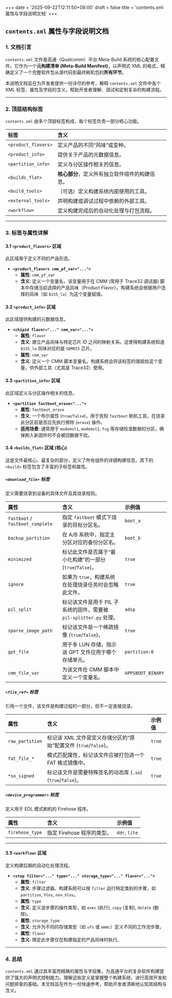 +++
date = '2025-09-22T12:11:50+08:00'
draft = false
title = 'contents.xml 属性与字段说明文档'
+++

## `contents.xml` 属性与字段说明文档

### 1. 文档引言

`contents.xml` 文件是高通（Qualcomm）平台 Meta-Build 系统的核心配置文件。它作为一个**元构建清单 (Meta-Build Manifest)**，以声明式 XML 的格式，精确定义了一个完整软件包从源代码到最终刷机包的**所有环节**。

本说明文档旨在为开发者提供一份详尽的参考，解释 `contents.xml` 文件中各个 XML 标签、属性及字段的含义，帮助开发者理解、调试和定制复杂的构建流程。

---

### 2. 顶层结构标签

`contents.xml` 由多个顶层标签构成，每个标签负责一部分核心功能。

| 标签 | 含义 |
| :--- | :--- |
| `<product_flavors>` | 定义产品的不同“风味”或变种。 |
| `<product_info>` | 提供关于产品的元数据信息。 |
| `<partition_info>` | 定义与分区操作相关的信息。 |
| `<builds_flat>` | **核心部分**，定义所有独立软件组件的构建信息。 |
| `<build_tools>` | （可选）定义构建系统内部使用的工具。 |
| `<external_tools>` | 声明构建或调试过程中依赖的外部工具。 |
| `<workflow>` | 定义构建完成后的自动化处理与打包流程。 |

---
### 3. 标签与属性详解

#### **3.1 `<product_flavors>` 区域**

此区域用于定义不同的产品形态。

- **`<product_flavors cmm_pf_var="...">`**
  - **属性**: `cmm_pf_var`
  - **含义**: 定义一个变量名，该变量用于在 CMM (常用于 Trace32 调试器) 脚本中存储当前选择的产品风味（Product Flavor）。构建系统会根据用户选择的风味（如 `8155_la`）为这个变量赋值。

#### **3.2 `<product_info>` 区域**

此区域提供构建的元数据信息。

- **`<chipid flavor="..." cmm_var="...">`**
  - **属性**: `flavor`
  - **含义**: 建立产品风味与特定芯片 ID 之间的映射关系。这使得构建系统知道 `8155_la` 风味对应的是 `SDM855` 芯片。
  - **属性**: `cmm_var`
  - **含义**: 定义一个 CMM 脚本变量名。构建系统会将该标签的值赋给这个变量，供外部工具（尤其是 Trace32）使用。

#### **3.3 `<partition_info>` 区域**

此区域定义与分区操作相关的信息。

- **`<partition fastboot_erase="...">`**
  - **属性**: `fastboot_erase`
  - **含义**: 一个布尔属性 (`true`/`false`)，用于告知 `fastboot` 刷机工具，在烧录此分区前是否应先执行擦除 (`erase`) 操作。
  - **适用场景**: 通常用于 `modemst1`, `modemst2`, `fsg` 等存储校准数据的分区，确保刷入新固件时不会被旧数据干扰。

#### **3.4 `<builds_flat>` 区域 (核心)**

这是文件最核心、最复杂的部分，定义了所有组件的详细构建信息。其下的 `<build>` 标签包含了丰富的子标签和属性。

##### **`<download_file>` 标签**
定义需要烧录到设备的具体文件及其烧录规则。

| 属性 | 含义 | 示例值 |
| :--- | :--- | :--- |
| `fastboot` / `fastboot_complete` | 指定 `fastboot` 模式下烧录的目标分区名。 | `boot_a` |
| `backup_partition` | 在 A/B 系统中，指定主分区对应的备份分区名。 | `boot_b` |
| `minimized` | 标记此文件是否属于“最小化构建”的一部分 (`true`/`false`)。 | `true` |
| `ignore` | 如果为 `true`，构建系统在处理烧录任务时会忽略此文件。 | `true` |
| `pil_split` | 标记该文件是用于 PIL 子系统的固件，需要被 `pil-splitter.py` 处理。 | `adsp` |
| `sparse_image_path` | 标记该文件是一个稀疏镜像 (`true`/`false`)。 | `true` |
| `gpt_file` | 用于多 LUN 存储，指示该 GPT 文件应用于哪个存储单元。 | `partition:0` |
| `cmm_file_var` | 为该文件在 CMM 脚本中定义一个变量名。 | `APPSBOOT_BINARY` |

##### **`<file_ref>` 标签**
引用一个文件，该文件是构建过程的一部分，但不一定直接烧录。

| 属性 | 含义 | 示例值 |
| :--- | :--- | :--- |
| `raw_partition` | 标记该 XML 文件是定义存储分区的“原始”配置文件 (`true`/`false`)。 | `true` |
| `fat_file_*` | 模式匹配属性，标记该文件应被打包进一个 FAT 格式镜像中。 | `true` |
| `*so_signed` | 标记该文件是需要特殊签名的动态库 (`.so`) (`true`/`false`)。 | `true` |

##### **`<device_programmer>` 标签**
定义用于 EDL 模式刷机的 Firehose 程序。

| 属性 | 含义 | 示例值 |
| :--- | :--- | :--- |
| `firehose_type` | 指定 Firehose 程序的类型。 | `ddr`, `lite` |

---
#### **3.5 `<workflow>` 区域**

定义构建后期的自动化处理流程。

- **`<step filter="..." type="..." storage_type="..." flavor="...">`**
  - **属性**: `filter`
  - **含义**: 步骤过滤器。构建系统可以按 `filter` 运行特定类别的步骤，如 `partition`, `hlos`, `non_hlos`。
  - **属性**: `type`
  - **含义**: 定义该步骤的操作类型，如 `exec` (执行), `copy` (复制), `delete` (删除)。
  - **属性**: `storage_type`
  - **含义**: 允许为不同的存储类型（如 `ufs` 或 `emmc`）定义不同的工作流步骤。
  - **属性**: `flavor`
  - **含义**: 限定此步骤仅在构建指定的产品风味时执行。

---
### 4. 总结

`contents.xml` 通过其丰富而精确的属性与字段集，为高通平台的复杂软件构建提供了强大的声明式控制能力。理解这些定义是掌握整个构建系统、进行高效开发和问题排查的基础。本文档旨在作为一份快速参考，帮助开发者清晰地认知其结构与含义。